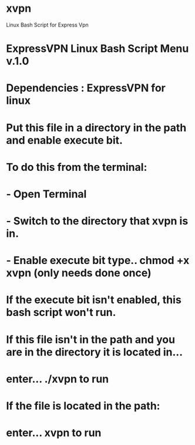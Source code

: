 # xvpn
Linux Bash Script for Express Vpn
#
#
# ExpressVPN Linux Bash Script Menu  v.1.0
#
# Dependencies :  ExpressVPN for linux
#
# Put this file in a directory in the path and enable execute bit.
#
# To do this from the terminal:
#
#    - Open Terminal
#    - Switch to the directory that  xvpn  is in.
#    - Enable execute bit type..    chmod +x xvpn  (only needs done once)
#
# If the execute bit isn't enabled, this bash script won't run.
#
#
# If this file isn't in the path and you are in the directory it is located in...
#
#    enter...     ./xvpn    to run 
#
#
# If the file is located in the path:
#
#    enter...       xvpn    to run
#
#
#
